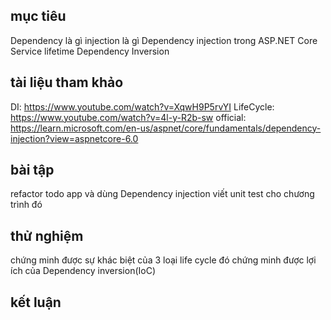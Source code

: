## mục tiêu
  Dependency là gì
  injection là gì
  Dependency injection trong ASP.NET Core
  Service lifetime
  Dependency Inversion
## tài liệu tham khảo
  DI: https://www.youtube.com/watch?v=XqwH9P5rvYI
  LifeCycle: https://www.youtube.com/watch?v=4l-y-R2b-sw
  official: https://learn.microsoft.com/en-us/aspnet/core/fundamentals/dependency-injection?view=aspnetcore-6.0
## bài tập
  refactor todo app và dùng Dependency injection
  viết unit test cho chương trình đó
## thử nghiệm
  chứng minh được sự khác biệt của 3 loại life cycle đó
  chứng minh được lợi ích của Dependency inversion(IoC)
## kết luận